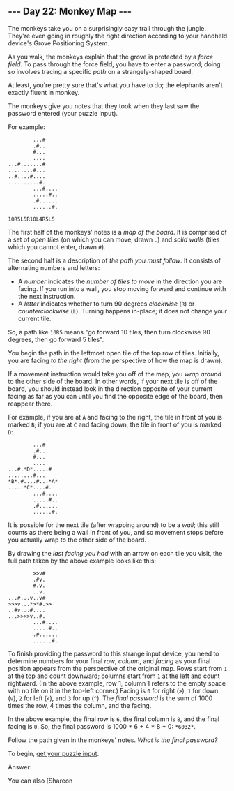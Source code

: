 --- Day 22: Monkey Map ---
--------------------------
The monkeys take you on a surprisingly easy trail through the jungle. They're
even going in roughly the right direction according to your handheld device's
Grove Positioning System.

As you walk, the monkeys explain that the grove is protected by a *force
field*. To pass through the force field, you have to enter a password;
doing so involves tracing a specific *path* on a strangely-shaped board.

At least, you're pretty sure that's what you have to do; the elephants aren't
exactly fluent in monkey.

The monkeys give you notes that they took when they last saw the password
entered (your puzzle input).

For example:

```
        ...#
        .#..
        #...
        ....
...#.......#
........#...
..#....#....
..........#.
        ...#....
        .....#..
        .#......
        ......#.

10R5L5R10L4R5L5

```

The first half of the monkeys' notes is a *map of the board*. It is comprised
of a set of *open tiles* (on which you can move, drawn `.`) and *solid walls*
(tiles which you cannot enter, drawn `#`).

The second half is a description of *the path you must follow*. It consists
of alternating numbers and letters:

* A *number* indicates the *number of tiles to move* in the direction you
are facing. If you run into a wall, you stop moving forward and continue
with the next instruction.
* A *letter* indicates whether to turn 90 degrees *clockwise* (`R`) or
*counterclockwise* (`L`). Turning happens in-place; it does not change your
current tile.

So, a path like `10R5` means "go forward 10 tiles, then turn clockwise 90
degrees, then go forward 5 tiles".

You begin the path in the leftmost open tile of the top row of
tiles. Initially, you are facing *to the right* (from the perspective of
how the map is drawn).

If a movement instruction would take you off of the map, you *wrap around*
to the other side of the board. In other words, if your next tile is off of
the board, you should instead look in the direction opposite of your current
facing as far as you can until you find the opposite edge of the board,
then reappear there.

For example, if you are at `A` and facing to the right, the tile in front
of you is marked `B`; if you are at `C` and facing down, the tile in front
of you is marked `D`:

```
        ...#
        .#..
        #...
        ....
...#.*D*.....#
........#...
*B*.#....#...*A*
.....*C*....#.
        ...#....
        .....#..
        .#......
        ......#.

```

It is possible for the next tile (after wrapping around) to be a *wall*;
this still counts as there being a wall in front of you, and so movement
stops before you actually wrap to the other side of the board.

By drawing the *last facing you had* with an arrow on each tile you visit,
the full path taken by the above example looks like this:

```
        >>v#    
        .#v.    
        #.v.    
        ..v.    
...#...v..v#    
>>>v...*>*#.>>    
..#v...#....    
...>>>>v..#.    
        ...#....
        .....#..
        .#......
        ......#.

```

To finish providing the password to this strange input device, you need to
determine numbers for your final *row*, *column*, and *facing* as your final
position appears from the perspective of the original map. Rows start from `1`
at the top and count downward; columns start from `1` at the left and count
rightward. (In the above example, row 1, column 1 refers to the empty space
with no tile on it in the top-left corner.) Facing is `0` for right (`>`),
`1` for down (`v`), `2` for left (`<`), and `3` for up (`^`). The *final
password* is the sum of 1000 times the row, 4 times the column, and the facing.

In the above example, the final row is `6`, the final column is `8`, and
the final facing is `0`. So, the final password is 1000 \* 6 + 4 \* 8 + 0:
`*6032*`.

Follow the path given in the monkeys' notes. *What is the final password?*

To begin, [get your puzzle input](22/input).

Answer:  


You can also [Shareon


